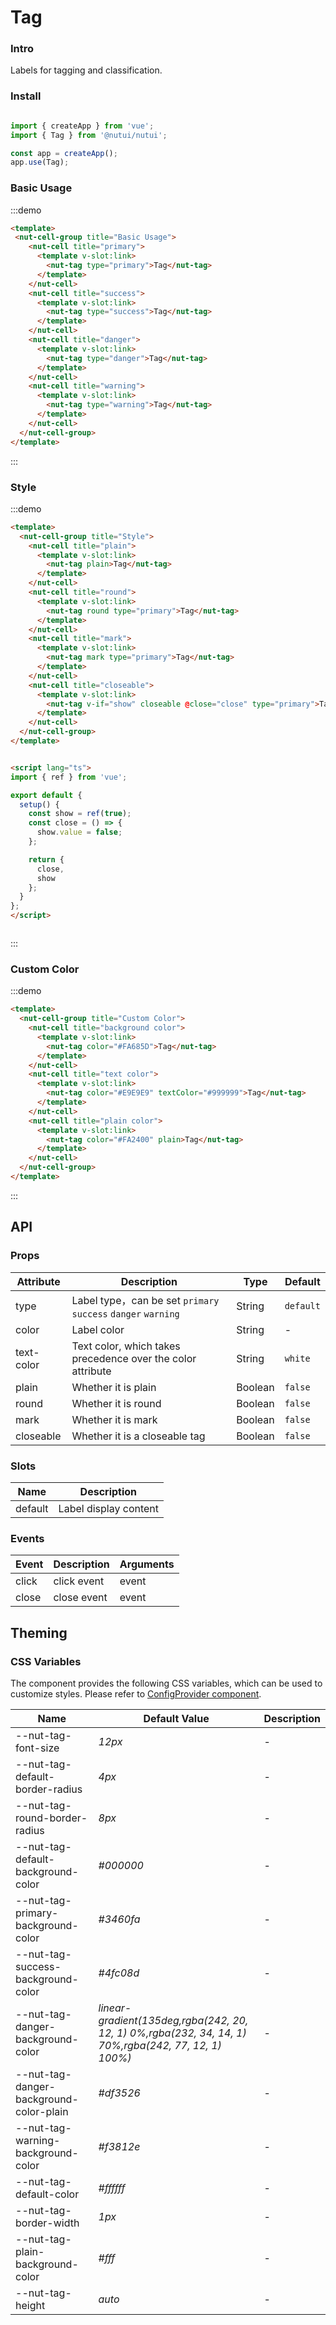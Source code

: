 # Tag

### Intro

Labels for tagging and classification.

### Install

```javascript

import { createApp } from 'vue';
import { Tag } from '@nutui/nutui';

const app = createApp();
app.use(Tag);

```

### Basic Usage

:::demo
```html
<template>
 <nut-cell-group title="Basic Usage">
    <nut-cell title="primary">
      <template v-slot:link>
        <nut-tag type="primary">Tag</nut-tag>
      </template>
    </nut-cell>
    <nut-cell title="success">
      <template v-slot:link>
        <nut-tag type="success">Tag</nut-tag>
      </template>
    </nut-cell>
    <nut-cell title="danger">
      <template v-slot:link>
        <nut-tag type="danger">Tag</nut-tag>
      </template>
    </nut-cell>
    <nut-cell title="warning">
      <template v-slot:link>
        <nut-tag type="warning">Tag</nut-tag>
      </template>
    </nut-cell>
  </nut-cell-group>
</template>

```
:::

### Style 

:::demo
```html
<template>
  <nut-cell-group title="Style">
    <nut-cell title="plain">
      <template v-slot:link>
        <nut-tag plain>Tag</nut-tag>
      </template>
    </nut-cell>
    <nut-cell title="round">
      <template v-slot:link>
        <nut-tag round type="primary">Tag</nut-tag>
      </template>
    </nut-cell>
    <nut-cell title="mark">
      <template v-slot:link>
        <nut-tag mark type="primary">Tag</nut-tag>
      </template>
    </nut-cell>
    <nut-cell title="closeable">
      <template v-slot:link>
        <nut-tag v-if="show" closeable @close="close" type="primary">Tag</nut-tag>
      </template>
    </nut-cell>
  </nut-cell-group>
</template>


<script lang="ts">
import { ref } from 'vue';

export default {
  setup() {
    const show = ref(true);
    const close = () => {
      show.value = false;
    };

    return {
      close,
      show
    };
  }
};
</script>



```
:::


### Custom Color

:::demo
```html
<template>
  <nut-cell-group title="Custom Color">
    <nut-cell title="background color">
      <template v-slot:link>
        <nut-tag color="#FA685D">Tag</nut-tag>
      </template>
    </nut-cell>
    <nut-cell title="text color">
      <template v-slot:link>
        <nut-tag color="#E9E9E9" textColor="#999999">Tag</nut-tag>
      </template>
    </nut-cell>
    <nut-cell title="plain color">
      <template v-slot:link>
        <nut-tag color="#FA2400" plain>Tag</nut-tag>
      </template>
    </nut-cell>
  </nut-cell-group>
</template>

```
:::


## API
### Props  

| Attribute | Description | Type | Default |
|------------|--------------------------------------------------|---------|-----------|
| type       | Label type，can be set `primary` `success` `danger` `warning` | String  | `default` |
| color      | Label color                                         | String  | -         |
| text-color | Text color, which takes precedence over the color attribute| String  | `white`   |
| plain      | Whether it is plain | Boolean | `false`   |
| round      | Whether it is round                                   | Boolean | `false`   |
| mark       | Whether it is mark                                   | Boolean | `false`   |
| closeable  | Whether it is a closeable tag       | Boolean | `false`   |


### Slots

| Name   | Description           |
|---------|--------------|
| default | Label display content |

### Events

| Event             | Description                     | Arguments        |
|----------|----------|----------|
| click    | click event | event    |
| close    | close event | event    |

## Theming

### CSS Variables

The component provides the following CSS variables, which can be used to customize styles. Please refer to [ConfigProvider component](#/en-US/config-provider).

| Name | Default Value | Description |
| --------------------------------------- | -------------------------- | ---- |
| --nut-tag-font-size| _12px_ | -  |
| --nut-tag-default-border-radius| _4px_ | -  |
| --nut-tag-round-border-radius| _8px_ | -  |
| --nut-tag-default-background-color| _#000000_ | -  |
| --nut-tag-primary-background-color| _#3460fa_ | -  |
| --nut-tag-success-background-color| _#4fc08d_ | -  |
| --nut-tag-danger-background-color| _linear-gradient(135deg,rgba(242, 20, 12, 1) 0%,rgba(232, 34, 14, 1) 70%,rgba(242, 77, 12, 1) 100%)_ | -  |
| --nut-tag-danger-background-color-plain| _#df3526_ | -  |
| --nut-tag-warning-background-color| _#f3812e_ | -  |
| --nut-tag-default-color| _#ffffff_ | -  |
| --nut-tag-border-width| _1px_ | -  |
| --nut-tag-plain-background-color| _#fff_ | -  |
| --nut-tag-height| _auto_ | -  |
